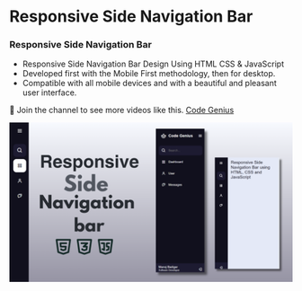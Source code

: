 # Responsive Side Navigation Bar
### Responsive Side Navigation Bar

- Responsive Side Navigation Bar Design Using HTML CSS & JavaScript
- Developed first with the Mobile First methodology, then for desktop.
- Compatible with all mobile devices and with a beautiful and pleasant user interface.

💙 Join the channel to see more videos like this. [Code Genius](https://www.youtube.com/@codegenius02)

![preview img](/Preview.png)
